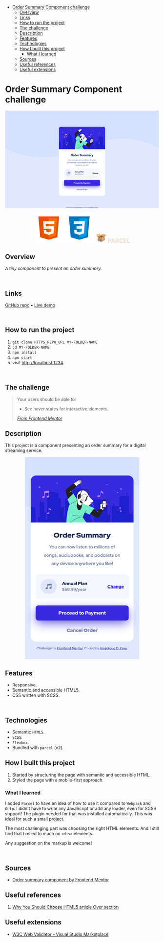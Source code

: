 - [Order Summary Component challenge](#order-summary-component-challenge)
  - [Overview](#overview)
  - [Links](#links)
  - [How to run the project](#how-to-run-the-project)
  - [The challenge](#the-challenge)
  - [Description](#description)
  - [Features](#features)
  - [Technologies](#technologies)
  - [How I built this project](#how-i-built-this-project)
    - [What I learned](#what-i-learned)
  - [Sources](#sources)
  - [Useful references](#useful-references)
  - [Useful extensions](#useful-extensions)

# Order Summary Component challenge

![Screenshot of the order summary component challenge ](./src/images/desktop-screenshot.png)

<div align="center">
  <img src="./src/images/logo-html5.svg">
  <img src="./src/images/logo-css3.svg">

  <img src="./src/images/logo-parceljs.png">
  <img width="72px" src="./src/images/logo-parceljs.svg">
</div>

## Overview

*A tiny component to present an order summary.*

<br />

## Links

<p>
<a href="/.github/README.md">GitHub repo</a> • <a href="/.github/CONTRIBUTING.md">Live demo </a>
</p>

<br />

## How to run the project

1. ``git clone HTTPS_REPO_URL MY-FOLDER-NAME``
2. ``cd MY-FOLDER-NAME``
3. ``npm install``
4. `` npm start ``
5. visit [http://localhost:1234](``http://localhost:1234``)

<br />

## The challenge

> Your users should be able to:
> - See hover states for interactive elements.
> 
> *[From Frontend Mentor](https://www.frontendmentor.io/challenges/order-summary-component-QlPmajDUj)*

## Description

This project is a component presenting an order summary for a digital streaming service. 

<p align="center">
<img src="./src/images/mobile-screenshot.png" width="375" height="660px" alt="Screenshot of the order summary component on mobile.">
</p>

## Features

- Responsive.
- Semantic and accessible HTML5.
- CSS written with SCSS.

<br />

## Technologies

- Semantic ``HTML5``.
- ``SCSS``.
- ``Flexbox``.
- Bundled with ``parcel`` (v2).

## How I built this project

 1. Started by structuring the page with semantic and accessible HTML.
 2. Styled the page with a mobile-first approach.

### What I learned

I added ``Parcel`` to have an idea of how to use it compared to ``Webpack`` and ``Gulp``. I didn't have to write any JavaScript or add any loader, even for SCSS support! The plugin needed for that was installed automatically. This was ideal for such a small project.

The most challenging part was choosing the right HTML elements. And I still find that I relied to much on ``<div>`` elements.

Any suggestion on the markup is welcome!

<br />

## Sources

- [Order summary component by Frontend Mentor](https://www.frontendmentor.io/challenges/order-summary-component-QlPmajDUj)

## Useful references

1. [Why You Should Choose HTML5 article Over section](https://www.smashingmagazine.com/2020/01/html5-article-section/)

## Useful extensions

- [W3C Web Validator - Visual Studio Marketplace](https://marketplace.visualstudio.com/items?itemName=CelianRiboulet.webvalidator)